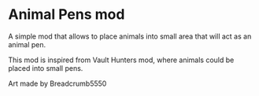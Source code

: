 # Animal Pens mod


A simple mod that allows to place animals into small area that will act as an animal pen.


This mod is inspired from Vault Hunters mod, where animals could be placed into small pens. 


Art made by Breadcrumb5550